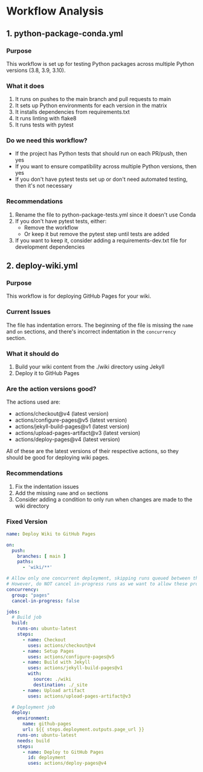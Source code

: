 # Workflow Analysis

## 1. python-package-conda.yml

### Purpose
This workflow is set up for testing Python packages across multiple Python versions (3.8, 3.9, 3.10).

### What it does
1. It runs on pushes to the main branch and pull requests to main
2. It sets up Python environments for each version in the matrix
3. It installs dependencies from requirements.txt
4. It runs linting with flake8
5. It runs tests with pytest

### Do we need this workflow?
- If the project has Python tests that should run on each PR/push, then yes
- If you want to ensure compatibility across multiple Python versions, then yes
- If you don't have pytest tests set up or don't need automated testing, then it's not necessary

### Recommendations
1. Rename the file to python-package-tests.yml since it doesn't use Conda
2. If you don't have pytest tests, either:
   - Remove the workflow
   - Or keep it but remove the pytest step until tests are added
3. If you want to keep it, consider adding a requirements-dev.txt file for development dependencies

## 2. deploy-wiki.yml

### Purpose
This workflow is for deploying GitHub Pages for your wiki.

### Current Issues
The file has indentation errors. The beginning of the file is missing the `name` and `on` sections, and there's incorrect indentation in the `concurrency` section.

### What it should do
1. Build your wiki content from the ./wiki directory using Jekyll
2. Deploy it to GitHub Pages

### Are the action versions good?
The actions used are:
- actions/checkout@v4 (latest version)
- actions/configure-pages@v5 (latest version)
- actions/jekyll-build-pages@v1 (latest version)
- actions/upload-pages-artifact@v3 (latest version)
- actions/deploy-pages@v4 (latest version)

All of these are the latest versions of their respective actions, so they should be good for deploying wiki pages.

### Recommendations
1. Fix the indentation issues
2. Add the missing `name` and `on` sections
3. Consider adding a condition to only run when changes are made to the wiki directory

### Fixed Version
```yaml
name: Deploy Wiki to GitHub Pages

on:
  push:
    branches: [ main ]
    paths:
      - 'wiki/**'

# Allow only one concurrent deployment, skipping runs queued between the run in-progress and latest queued.
# However, do NOT cancel in-progress runs as we want to allow these production deployments to complete.
concurrency:
  group: "pages"
  cancel-in-progress: false

jobs:
  # Build job
  build:
    runs-on: ubuntu-latest
    steps:
      - name: Checkout
        uses: actions/checkout@v4
      - name: Setup Pages
        uses: actions/configure-pages@v5
      - name: Build with Jekyll
        uses: actions/jekyll-build-pages@v1
        with:
          source: ./wiki
          destination: ./_site
      - name: Upload artifact
        uses: actions/upload-pages-artifact@v3

  # Deployment job
  deploy:
    environment:
      name: github-pages
      url: ${{ steps.deployment.outputs.page_url }}
    runs-on: ubuntu-latest
    needs: build
    steps:
      - name: Deploy to GitHub Pages
        id: deployment
        uses: actions/deploy-pages@v4
``` 